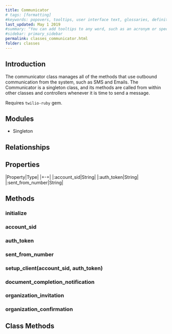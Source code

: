```yaml
---
title: Communicator
# tags: [formatting]
#keywords: popovers, tooltips, user interface text, glossaries, definitions
last_updated: May 1 2019
#summary: "You can add tooltips to any word, such as an acronym or specialized term. Tooltips work well for glossary definitions, because you don't have to keep repeating the definition, nor do you assume the reader already knows the word's meaning."
#sidebar: primary_sidebar
permalink: classes_communicator.html
folder: classes
---
```


## Introduction

The communicator class manages all of the methods that use outbound communication from the system, such as SMS and Emails. The Communicator is a singleton class, and its methods are called from within other classes and controllers whenever it is time to send a message.

Requires `twilio-ruby` gem.

## Modules

* Singleton

## Relationships

## Properties

|Property|Type|
|+-+|
|:account_sid|String|
|:auth_token|String|
|:sent_from_number|String|

## Methods

### initialize

### account_sid

### auth_token

### sent_from_number

### setup_client(account_sid, auth_token)

### document_completion_notification

### organization_invitation

### organization_confirmation

## Class Methods
